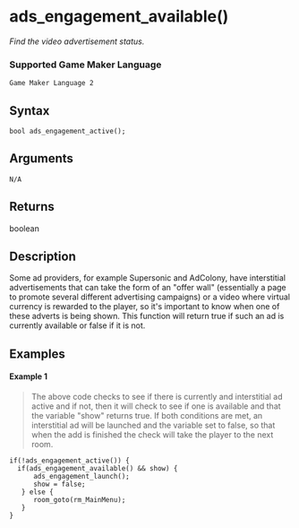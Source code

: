 # ads_engagement_available()

*Find the video advertisement status.*

### Supported Game Maker Language
`Game Maker Language 2`

## Syntax

```
bool ads_engagement_active();
```

## Arguments

```
N/A
```

## Returns

boolean

## Description

Some ad providers, for example Supersonic and AdColony, have interstitial advertisements that can take the form of an "offer wall" (essentially a page to promote several different advertising campaigns) or a video where virtual currency is rewarded to the player, so it's important to know when one of these adverts is being shown. This function will return true if such an ad is currently available or false if it is not.

## Examples

#### Example 1

> The above code checks to see if there is currently and interstitial ad active and if not, then it will check to see if one is available and that the variable "show" returns true. If both conditions are met, an interstitial ad will be launched and the variable set to false, so that when the add is finished the check will take the player to the next room.

```
if(!ads_engagement_active()) {
  if(ads_engagement_available() && show) {
      ads_engagement_launch();
      show = false;
   } else {
      room_goto(rm_MainMenu);
   }
}
```